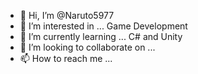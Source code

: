 - 👋 Hi, I’m @Naruto5977
- 👀 I’m interested in ... Game Development
- 🌱 I’m currently learning ... C# and Unity
- 💞️ I’m looking to collaborate on ... 
- 📫 How to reach me ...

<!---
Naruto5977/Naruto5977 is a ✨ special ✨ repository because its `README.md` (this file) appears on your GitHub profile.
You can click the Preview link to take a look at your changes.
--->
